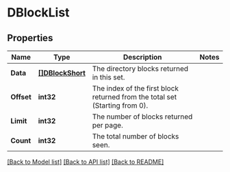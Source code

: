 # DBlockList

## Properties
Name | Type | Description | Notes
------------ | ------------- | ------------- | -------------
**Data** | [**[]DBlockShort**](DBlockShort.md) | The directory blocks returned in this set. | 
**Offset** | **int32** | The index of the first block returned from the total set (Starting from 0). | 
**Limit** | **int32** | The number of blocks returned per page. | 
**Count** | **int32** | The total number of blocks seen. | 

[[Back to Model list]](../README.md#documentation-for-models) [[Back to API list]](../README.md#documentation-for-api-endpoints) [[Back to README]](../README.md)


